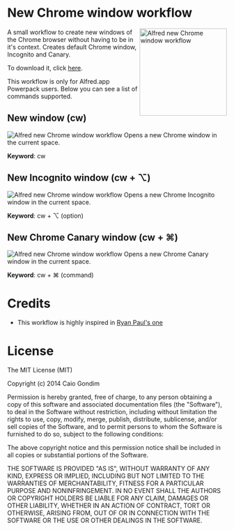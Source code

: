 # New Chrome window workflow

<img src="https://raw2.github.com/caiogondim/alfred-chrome-window-workflow/master/img/chrome-logo.png" alt="Alfred new Chrome window workflow" align="right" width="200px" />

A small workflow to create new windows of the Chrome browser without having to
be in it's context. Creates default Chrome window, Incognito and Canary.

To download it, click
[here](https://github.com/caiogondim/alfred-chrome-window-workflow/raw/master/Chrome%20Window.alfredworkflow).

This workflow is only for Alfred.app Powerpack users. Below you can see a list
of commands supported.

## New window (cw)

<img src="https://raw2.github.com/caiogondim/alfred-chrome-window-workflow/master/img/open-chrome-window.png" alt="Alfred new Chrome window workflow" />
Opens a new Chrome window in the current space.

**Keyword**: cw


## New Incognito window (cw + ⌥)

<img src="https://raw2.github.com/caiogondim/alfred-chrome-window-workflow/master/img/open-incognito-window.png" alt="Alfred new Chrome window workflow" />
Opens a new Chrome Incognito window in the current space.

**Keyword**: cw + ⌥ (option)

## New Chrome Canary window (cw + ⌘)

<img src="https://raw2.github.com/caiogondim/alfred-chrome-window-workflow/master/img/open-canary-window.png" alt="Alfred new Chrome window workflow" />
Opens a new Chrome Canary window in the current space.

**Keyword**: cw + ⌘ (command)

# Credits

- This workflow is highly inspired in [Ryan Paul's one](http://blog.phault.net/2013/01/my-first-workflows-for-the-alfred-v2-beta/)

# License

The MIT License (MIT)

Copyright (c) 2014 Caio Gondim

Permission is hereby granted, free of charge, to any person obtaining a copy
of this software and associated documentation files (the "Software"), to deal
in the Software without restriction, including without limitation the rights
to use, copy, modify, merge, publish, distribute, sublicense, and/or sell
copies of the Software, and to permit persons to whom the Software is
furnished to do so, subject to the following conditions:

The above copyright notice and this permission notice shall be included in all
copies or substantial portions of the Software.

THE SOFTWARE IS PROVIDED "AS IS", WITHOUT WARRANTY OF ANY KIND, EXPRESS OR
IMPLIED, INCLUDING BUT NOT LIMITED TO THE WARRANTIES OF MERCHANTABILITY,
FITNESS FOR A PARTICULAR PURPOSE AND NONINFRINGEMENT. IN NO EVENT SHALL THE
AUTHORS OR COPYRIGHT HOLDERS BE LIABLE FOR ANY CLAIM, DAMAGES OR OTHER
LIABILITY, WHETHER IN AN ACTION OF CONTRACT, TORT OR OTHERWISE, ARISING FROM,
OUT OF OR IN CONNECTION WITH THE SOFTWARE OR THE USE OR OTHER DEALINGS IN THE
SOFTWARE.
